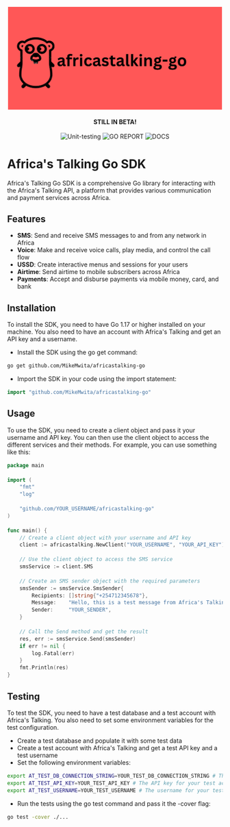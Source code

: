 <p align="center">
<img src="./assets/africanstalking.png" width="500" alt="# daraja-go"/><br><br>
<b>STILL IN BETA!</b><BR><BR>
<img src="https://img.shields.io/badge/UNIT%20TESTING-PASSING-green?style=flat" alt="Unit-testing">
<img src="https://img.shields.io/badge/GO%20REPORT-A+-green?style=flat" alt="GO REPORT" />
<img src="https://img.shields.io/badge/DOCS-GODOCS-green?style=flat" alt="DOCS" />
</p>


#  Africa's Talking Go SDK


Africa's Talking Go SDK is a comprehensive Go library for interacting with the Africa's Talking API, a platform that provides various communication and payment services across Africa.

## Features


- **SMS**: Send and receive SMS messages to and from any network in Africa
- **Voice**: Make and receive voice calls, play media, and control the call flow
- **USSD**: Create interactive menus and sessions for your users
- **Airtime**: Send airtime to mobile subscribers across Africa
- **Payments**: Accept and disburse payments via mobile money, card, and bank


## Installation

To install the SDK, you need to have Go 1.17 or higher installed on your machine. You also need to have an account with Africa's Talking and get an API key and a username.

- Install the SDK using the go get command:

```bash
go get github.com/MikeMwita/africastalking-go
```

- Import the SDK in your code using the import statement:

```go
import "github.com/MikeMwita/africastalking-go"
```

## Usage

To use the SDK, you need to create a client object and pass it your username and API key. You can then use the client object to access the different services and their methods. For example, you can use something like this:

```go
package main

import (
	"fmt"
	"log"

	"github.com/YOUR_USERNAME/africastalking-go"
)

func main() {
	// Create a client object with your username and API key
	client := africastalking.NewClient("YOUR_USERNAME", "YOUR_API_KEY")

	// Use the client object to access the SMS service
	smsService := client.SMS

	// Create an SMS sender object with the required parameters
	smsSender := smsService.SmsSender{
		Recipients: []string{"+254712345678"},
		Message:    "Hello, this is a test message from Africa's Talking",
		Sender:     "YOUR_SENDER",
	}

	// Call the Send method and get the result
	res, err := smsService.Send(smsSender)
	if err != nil {
		log.Fatal(err)
	}
	fmt.Println(res)
}
```

## Testing

To test the SDK, you need to have a test database and a test account with Africa's Talking. You also need to set some environment variables for the test configuration.

- Create a test database and populate it with some test data
- Create a test account with Africa's Talking and get a test API key and a test username
- Set the following environment variables:

```bash
export AT_TEST_DB_CONNECTION_STRING=YOUR_TEST_DB_CONNECTION_STRING # The connection string for your test database
export AT_TEST_API_KEY=YOUR_TEST_API_KEY # The API key for your test account
export AT_TEST_USERNAME=YOUR_TEST_USERNAME # The username for your test account
```

- Run the tests using the go test command and pass it the -cover flag:

```bash
go test -cover ./...
```
